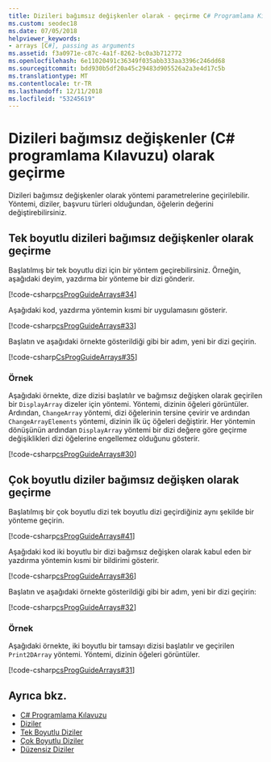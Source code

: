 ```yaml
---
title: Dizileri bağımsız değişkenler olarak - geçirme C# Programlama Kılavuzu
ms.custom: seodec18
ms.date: 07/05/2018
helpviewer_keywords:
- arrays [C#], passing as arguments
ms.assetid: f3a0971e-c87c-4a1f-8262-bc0a3b712772
ms.openlocfilehash: 6e11020491c36349f035abb333aa3396c246dd68
ms.sourcegitcommit: bdd930b5df20a45c29483d905526a2a3e4d17c5b
ms.translationtype: MT
ms.contentlocale: tr-TR
ms.lasthandoff: 12/11/2018
ms.locfileid: "53245619"
---
```

# <a name="passing-arrays-as-arguments-c-programming-guide"></a>Dizileri bağımsız değişkenler (C# programlama Kılavuzu) olarak geçirme

Dizileri bağımsız değişkenler olarak yöntemi parametrelerine geçirilebilir. Yöntemi, diziler, başvuru türleri olduğundan, öğelerin değerini değiştirebilirsiniz.

## <a name="passing-single-dimensional-arrays-as-arguments"></a>Tek boyutlu dizileri bağımsız değişkenler olarak geçirme

Başlatılmış bir tek boyutlu dizi için bir yöntem geçirebilirsiniz. Örneğin, aşağıdaki deyim, yazdırma bir yönteme bir dizi gönderir.

[!code-csharp[csProgGuideArrays#34](~/samples/snippets/csharp/VS_Snippets_VBCSharp/csProgGuideArrays/CS/Arrays.cs#34)]

Aşağıdaki kod, yazdırma yöntemin kısmi bir uygulamasını gösterir.

[!code-csharp[csProgGuideArrays#33](~/samples/snippets/csharp/VS_Snippets_VBCSharp/csProgGuideArrays/CS/Arrays.cs#33)]

Başlatın ve aşağıdaki örnekte gösterildiği gibi bir adım, yeni bir dizi geçirin.

[!code-csharp[CsProgGuideArrays#35](~/samples/snippets/csharp/VS_Snippets_VBCSharp/csProgGuideArrays/CS/Arrays.cs#35)]

### <a name="example"></a>Örnek

Aşağıdaki örnekte, dize dizisi başlatılır ve bağımsız değişken olarak geçirilen bir `DisplayArray` dizeler için yöntemi. Yöntemi, dizinin öğeleri görüntüler. Ardından, `ChangeArray` yöntemi, dizi öğelerinin tersine çevirir ve ardından `ChangeArrayElements` yöntemi, dizinin ilk üç öğeleri değiştirir. Her yöntemin dönüşünün ardından `DisplayArray` yöntemi bir dizi değere göre geçirme değişiklikleri dizi öğelerine engellemez olduğunu gösterir.

[!code-csharp[csProgGuideArrays#30](~/samples/snippets/csharp/VS_Snippets_VBCSharp/csProgGuideArrays/CS/ArrayExample.cs)]

## <a name="passing-multidimensional-arrays-as-arguments"></a>Çok boyutlu diziler bağımsız değişken olarak geçirme

Başlatılmış bir çok boyutlu dizi tek boyutlu dizi geçirdiğiniz aynı şekilde bir yönteme geçirin.

[!code-csharp[csProgGuideArrays#41](~/samples/snippets/csharp/VS_Snippets_VBCSharp/csProgGuideArrays/CS/Arrays.cs#41)]

Aşağıdaki kod iki boyutlu bir dizi bağımsız değişken olarak kabul eden bir yazdırma yöntemin kısmi bir bildirimi gösterir.

[!code-csharp[csProgGuideArrays#36](~/samples/snippets/csharp/VS_Snippets_VBCSharp/csProgGuideArrays/CS/Arrays.cs#36)]

Başlatın ve aşağıdaki örnekte gösterildiği gibi bir adım, yeni bir dizi geçirin:

[!code-csharp[csProgGuideArrays#32](~/samples/snippets/csharp/VS_Snippets_VBCSharp/csProgGuideArrays/CS/Arrays.cs#32)]

### <a name="example"></a>Örnek

Aşağıdaki örnekte, iki boyutlu bir tamsayı dizisi başlatılır ve geçirilen `Print2DArray` yöntemi. Yöntemi, dizinin öğeleri görüntüler.

[!code-csharp[csProgGuideArrays#31](~/samples/snippets/csharp/VS_Snippets_VBCSharp/csProgGuideArrays/CS/Arrays.cs#31)]

## <a name="see-also"></a>Ayrıca bkz.

- [C# Programlama Kılavuzu](../index.md)  
- [Diziler](index.md)  
- [Tek Boyutlu Diziler](single-dimensional-arrays.md)  
- [Çok Boyutlu Diziler](multidimensional-arrays.md)  
- [Düzensiz Diziler](jagged-arrays.md)  